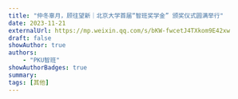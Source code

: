 ```yaml
---
title: "仲冬辜月，顾往望新｜北京大学首届“智班奖学金” 颁奖仪式圆满举行"
date: 2023-11-21
externalUrl: https://mp.weixin.qq.com/s/bKW-fwcetJ4TXkom9E42xw
draft: false
showAuthor: true
authors:
    - "PKU智班"
showAuthorBadges: true
summary: 
tags: [其他]
---
```

